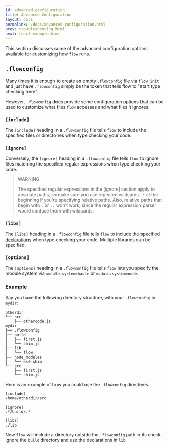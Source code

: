 ```yaml
---
id: advanced-configuration
title: Advanced Configuration
layout: docs
permalink: /docs/advanced-configuration.html
prev: troubleshooting.html
next: react-example.html
---
```


This section discusses some of the advanced configuration options available 
for customizing how `flow` runs.

## `.flowconfig`

Many times it is enough to create an empty `.flowconfig` file via `flow init` 
and just have `.flowconfig` simply be the token that tells flow to "start type 
checking here".

However, `.flowconfig` does provide some configuration options that can be 
used to customize what files `flow` accesses and what files it ignores.

### `[include]`

The `[include]` heading in a `.flowconfig` file tells `flow` to include the 
specified files or directories when type checking your code.

### `[ignore]`

Conversely, the `[ignore]` heading in a `.flowconfig` file tells `flow` to ignore files matching the specified regular expressions when type checking your code.

> WARNING
> 
> The specified regular expressions in the [ignore] section apply to absolute paths, 
> so make sure you use repeated wildcards `.*` at the beginning if you're specifying relative paths. 
> Also, relative paths that begin with `.` or `..` won't work, since the regular expression parser
> would confuse them with wildcards.

### `[libs]`

The `[libs]` heading in a `.flowconfig` file tells `flow` to include the 
specified [declarations](http://flowtype.org/docs/declarations.html) when type checking your code. Multiple libraries can be specified.

### `[options]`

The `[options]` heading in a `.flowconfig` file tells `flow` lets you specify the module system via `module.system=haste` or `module.system=node`.

### Example

Say you have the following directory structure, with your `.flowconfig` in 
`mydir`:

```bbcode
otherdir
└── src
    ├── othercode.js 
mydir
├── .flowconfig
├── build
│   ├── first.js
│   └── shim.js
├── lib
│   └── flow
├── node_modules
│   └── es6-shim
└── src
    ├── first.js
    └── shim.js
```

Here is an example of how you could use the `.flowconfig` directives. 

```bbcode
[include]
/home/otherdir/src

[ignore]
.*/build/.*

[libs]
./lib
```

Now `flow` will include a directory outside the `.flowconfig` path in its 
check, ignore the `build` directory and use the declarations in  `lib`.
